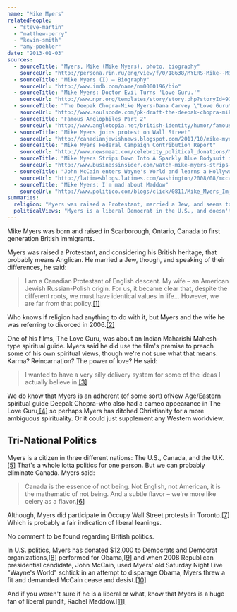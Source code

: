 ```yaml
---
name: "Mike Myers"
relatedPeople:
  - "steve-martin"
  - "matthew-perry"
  - "kevin-smith"
  - "amy-poehler"
date: "2013-01-03"
sources:
  - sourceTitle: "Myers, Mike (Mike Myers), photo, biography"
    sourceUrl: "http://persona.rin.ru/eng/view/f/0/18638/MYERS-Mike--Mike-Myers-"
  - sourceTitle: "Mike Myers (I) – Biography"
    sourceUrl: "http://www.imdb.com/name/nm0000196/bio"
  - sourceTitle: "Mike Myers: Doctor Evil Turns 'Love Guru.'"
    sourceUrl: "http://www.npr.org/templates/story/story.php?storyId=91620730"
  - sourceTitle: "The Deepak Chopra-Mike Myers-Dana Carvey \"Love Guru\" Connection"
    sourceUrl: "http://www.soulscode.com/pk-draft-the-deepak-chopra-mike-myers-dana-carvey-love-guru-connection/"
  - sourceTitle: "Famous Anglophiles Part 2"
    sourceUrl: "http://www.anglotopia.net/british-identity/humor/famous-anglophiles-part-2/"
  - sourceTitle: "Mike Myers joins protest on Wall Street"
    sourceUrl: "http://canadianjewishnews.blogspot.com/2011/10/mike-myers-joins-protest-on-wall-street.html"
  - sourceTitle: "Mike Myers Federal Campaign Contribution Report"
    sourceUrl: "http://www.newsmeat.com/celebrity_political_donations/Mike_Myers.php"
  - sourceTitle: "Mike Myers Strips Down Into A Sparkly Blue Bodysuit in Front of the Obamas"
    sourceUrl: "http://www.businessinsider.com/watch-mike-myers-strips-down-into-a-sparkly-bodysuit-in-front-of-the-obamas-2012-5"
  - sourceTitle: "John McCain enters Wayne's World and learns a Hollywood Lesson"
    sourceUrl: "http://latimesblogs.latimes.com/washington/2008/08/mccain-mike-mye.html"
  - sourceTitle: "Mike Myers: I'm mad about Maddow"
    sourceUrl: "http://www.politico.com/blogs/click/0811/Mike_Myers_Im_mad_about_Maddow.html"
summaries:
  religion: "Myers was raised a Protestant, married a Jew, and seems to have an affinity for the New Age, Eastern faith of Deepak Chopra."
  politicalViews: "Myers is a liberal Democrat in the U.S., and doesn't seem to have much to say about the politics of his two other countries--Canada and the UK."
---
```


Mike Myers was born and raised in Scarborough, Ontario, Canada to first generation British immigrants.

Myers was raised a Protestant, and considering his British heritage, that probably means Anglican. He married a Jew, though, and speaking of their differences, he said:

>I am a Canadian Protestant of English descent. My wife – an American Jewish Russian-Polish origin. For us, it became clear that, despite the different roots, we must have identical values in life… However, we are far from that policy.<a class="source-citation" href="#http%3A%2F%2Fpersona.rin.ru%2Feng%2Fview%2Ff%2F0%2F18638%2FMYERS-Mike--Mike-Myers-" title="Myers, Mike (Mike Myers), photo, biography">[1]</a>

Who knows if religion had anything to do with it, but Myers and the wife he was referring to divorced in 2006.<a class="source-citation" href="#http%3A%2F%2Fwww.imdb.com%2Fname%2Fnm0000196%2Fbio" title="Mike Myers (I) – Biography">[2]</a>

One of his films, The Love Guru, was about an Indian Maharishi Mahesh-type spiritual guide. Myers said he did use the film's premise to preach some of his own spiritual views, though we're not sure what that means. Karma? Reincarnation? The power of love? He said:

>I wanted to have a very silly delivery system for some of the ideas I actually believe in.<a class="source-citation" href="#http%3A%2F%2Fwww.npr.org%2Ftemplates%2Fstory%2Fstory.php%3FstoryId%3D91620730" title="Mike Myers: Doctor Evil Turns &apos;Love Guru.&apos;">[3]</a>

We do know that Myers is an adherent (of some sort) ofNew Age/Eastern spiritual guide Deepak Chopra–who also had a cameo appearance in The Love Guru,<a class="source-citation" href="#http%3A%2F%2Fwww.soulscode.com%2Fpk-draft-the-deepak-chopra-mike-myers-dana-carvey-love-guru-connection%2F" title="The Deepak Chopra-Mike Myers-Dana Carvey &quot;Love Guru&quot; Connection">[4]</a> so perhaps Myers has ditched Christianity for a more ambiguous spirituality. Or it could just supplement any Western worldview.


## Tri-National Politics

Myers is a citizen in three different nations: The U.S., Canada, and the U.K.<a class="source-citation" href="#http%3A%2F%2Fwww.anglotopia.net%2Fbritish-identity%2Fhumor%2Ffamous-anglophiles-part-2%2F" title="Famous Anglophiles Part 2">[5]</a> That's a whole lotta politics for one person. But we can probably eliminate Canada. Myers said:

>Canada is the essence of not being. Not English, not American, it is the mathematic of not being. And a subtle flavor – we're more like celery as a flavor.<a class="source-citation" href="#http%3A%2F%2Fwww.imdb.com%2Fname%2Fnm0000196%2Fbio" title="Mike Myers (I) – Biography">[6]</a>

Although, Myers did participate in Occupy Wall Street protests in Toronto.<a class="source-citation" href="#http%3A%2F%2Fcanadianjewishnews.blogspot.com%2F2011%2F10%2Fmike-myers-joins-protest-on-wall-street.html" title="Mike Myers joins protest on Wall Street">[7]</a> Which is probably a fair indication of liberal leanings.

No comment to be found regarding British politics.

In U.S. politics, Myers has donated $12,000 to Democrats and Democrat organizations,<a class="source-citation" href="#http%3A%2F%2Fwww.newsmeat.com%2Fcelebrity_political_donations%2FMike_Myers.php" title="Mike Myers Federal Campaign Contribution Report">[8]</a> performed for Obama,<a class="source-citation" href="#http%3A%2F%2Fwww.businessinsider.com%2Fwatch-mike-myers-strips-down-into-a-sparkly-bodysuit-in-front-of-the-obamas-2012-5" title="Mike Myers Strips Down Into A Sparkly Blue Bodysuit in Front of the Obamas">[9]</a> and when 2008 Republican presidential candidate, John McCain, used Myers' old Saturday Night Live "Wayne's World" schtick in an attempt to disparage Obama, Myers threw a fit and demanded McCain cease and desist.<a class="source-citation" href="#http%3A%2F%2Flatimesblogs.latimes.com%2Fwashington%2F2008%2F08%2Fmccain-mike-mye.html" title="John McCain enters Wayne&apos;s World and learns a Hollywood Lesson">[10]</a>

And if you weren't sure if he is a liberal or what, know that Myers is a huge fan of liberal pundit, Rachel Maddow.<a class="source-citation" href="#http%3A%2F%2Fwww.politico.com%2Fblogs%2Fclick%2F0811%2FMike_Myers_Im_mad_about_Maddow.html" title="Mike Myers: I&apos;m mad about Maddow">[11]</a>